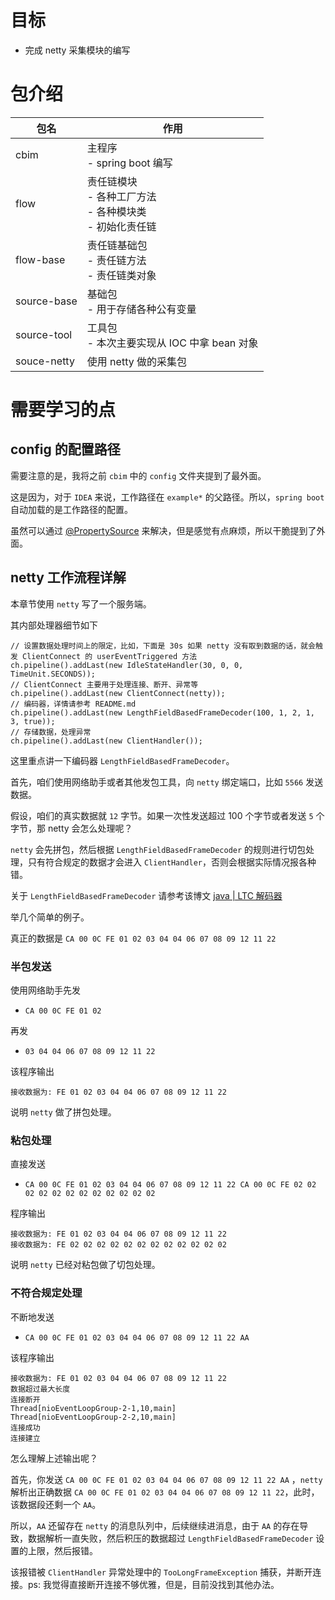 # 目标

- 完成 netty 采集模块的编写

# 包介绍

|包名| 作用                                             |
|---|------------------------------------------------|
|cbim| 主程序<br/> - spring boot 编写                      |
|flow| 责任链模块<br/> - 各种工厂方法<br/> - 各种模块类<br/> - 初始化责任链 |
|flow-base| 责任链基础包<br/> - 责任链方法<br/> - 责任链类对象              |
|source-base| 基础包<br/> - 用于存储各种公有变量                          |
|source-tool| 工具包<br/> - 本次主要实现从 IOC 中拿 bean 对象              |
|souce-netty|使用 netty 做的采集包|

# 需要学习的点

## config 的配置路径

需要注意的是，我将之前 `cbim` 中的 `config` 文件夹提到了最外面。

这是因为，对于 `IDEA` 来说，工作路径在 `example*` 的父路径。所以，`spring boot` 自动加载的是工作路径的配置。

虽然可以通过 [@PropertySource](https://benpaodewoniu.github.io/2021/07/21/spring6/) 来解决，但是感觉有点麻烦，所以干脆提到了外面。

## netty 工作流程详解

本章节使用 `netty` 写了一个服务端。

其内部处理器细节如下

```
// 设置数据处理时间上的限定，比如，下面是 30s 如果 netty 没有取到数据的话，就会触发 ClientConnect 的 userEventTriggered 方法
ch.pipeline().addLast(new IdleStateHandler(30, 0, 0, TimeUnit.SECONDS));
// ClientConnect 主要用于处理连接、断开、异常等
ch.pipeline().addLast(new ClientConnect(netty));
// 编码器，详情请参考 README.md
ch.pipeline().addLast(new LengthFieldBasedFrameDecoder(100, 1, 2, 1, 3, true));
// 存储数据，处理异常
ch.pipeline().addLast(new ClientHandler());
```

这里重点讲一下编码器 `LengthFieldBasedFrameDecoder`。

首先，咱们使用网络助手或者其他发包工具，向 `netty` 绑定端口，比如 `5566` 发送数据。

假设，咱们的真实数据就 `12` 字节。如果一次性发送超过 100 个字节或者发送 `5` 个字节，那 netty 会怎么处理呢？

`netty` 会先拼包，然后根据 `LengthFieldBasedFrameDecoder` 的规则进行切包处理，只有符合规定的数据才会进入 `ClientHandler`，否则会根据实际情况报各种错。

关于 `LengthFieldBasedFrameDecoder` 请参考该博文 [java | LTC 解码器](https://benpaodewoniu.github.io/2023/01/27/java214/)

举几个简单的例子。

真正的数据是 `CA 00 0C FE 01 02 03 04 04 06 07 08 09 12 11 22`

### 半包发送

使用网络助手先发

- `CA 00 0C FE 01 02`

再发

- `03 04 04 06 07 08 09 12 11 22`

该程序输出

```
接收数据为: FE 01 02 03 04 04 06 07 08 09 12 11 22
```

说明 `netty` 做了拼包处理。

### 粘包处理

直接发送 

- `CA 00 0C FE 01 02 03 04 04 06 07 08 09 12 11 22 CA 00 0C FE 02 02 02 02 02 02 02 02 02 02 02 02`

程序输出

```
接收数据为: FE 01 02 03 04 04 06 07 08 09 12 11 22
接收数据为: FE 02 02 02 02 02 02 02 02 02 02 02 02
```

说明 `netty` 已经对粘包做了切包处理。

### 不符合规定处理

不断地发送

- `CA 00 0C FE 01 02 03 04 04 06 07 08 09 12 11 22 AA`

该程序输出

```
接收数据为: FE 01 02 03 04 04 06 07 08 09 12 11 22
数据超过最大长度
连接断开
Thread[nioEventLoopGroup-2-1,10,main]
Thread[nioEventLoopGroup-2-2,10,main]
连接成功
连接建立
```

怎么理解上述输出呢？

首先，你发送 `CA 00 0C FE 01 02 03 04 04 06 07 08 09 12 11 22 AA` ，`netty` 解析出正确数据 `CA 00 0C FE 01 02 03 04 04 06 07 08 09 12 11 22`，此时，该数据段还剩一个 `AA`。

所以，`AA` 还留存在 `netty` 的消息队列中，后续继续进消息，由于 `AA` 的存在导致，数据解析一直失败，然后积压的数据超过 `LengthFieldBasedFrameDecoder` 设置的上限，然后报错。

该报错被 `ClientHandler` 异常处理中的 `TooLongFrameException` 捕获，并断开连接。ps: 我觉得直接断开连接不够优雅，但是，目前没找到其他办法。
